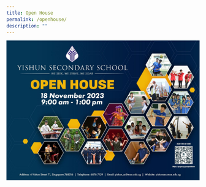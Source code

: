 ```yaml
---
title: Open House
permalink: /openhouse/
description: ""
---
```

![](/images/Announcements/open_house_2023.jpeg)